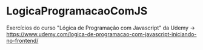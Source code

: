 # LogicaProgramacaoComJS
Exercícios do curso "Lógica de Programação com Javascript" da Udemy → https://www.udemy.com/logica-de-programacao-com-javascript-iniciando-no-frontend/

